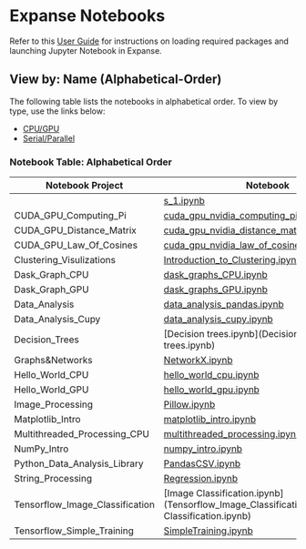 # Expanse Notebooks

Refer to this [User Guide](./Expanse_Notebook_User_Guide.md) for instructions on loading required packages and launching Jupyter Notebook in Expanse.

## View by: Name (Alphabetical-Order)

The following table lists the notebooks in alphabetical order. To view by type, use the links below:

- [CPU/GPU](./Notebook_Table_Type(CPU\GPU).md)
- [Serial/Parallel](./Notebook_Table_Type(Serial\Parallel).md)


### Notebook Table: Alphabetical Order
| Notebook Project | Notebook |
|-----------------|-----------|
|  | [s_1.ipynb](s_1.ipynb) |
| CUDA_GPU_Computing_Pi | [cuda_gpu_nvidia_computing_pi_solution.ipynb](CUDA_GPU_Computing_Pi/cuda_gpu_nvidia_computing_pi_solution.ipynb) |
| CUDA_GPU_Distance_Matrix | [cuda_gpu_nvidia_distance_matrix_solution.ipynb](CUDA_GPU_Distance_Matrix/cuda_gpu_nvidia_distance_matrix_solution.ipynb) |
| CUDA_GPU_Law_Of_Cosines | [cuda_gpu_nvidia_law_of_cosines_solution.ipynb](CUDA_GPU_Law_Of_Cosines/cuda_gpu_nvidia_law_of_cosines_solution.ipynb) |
| Clustering_Visulizations | [Introduction_to_Clustering.ipynb](Clustering_Visulizations/Introduction_to_Clustering.ipynb) |
| Dask_Graph_CPU | [dask_graphs_CPU.ipynb](Dask_Graph_CPU/dask_graphs_CPU.ipynb) |
| Dask_Graph_GPU | [dask_graphs_GPU.ipynb](Dask_Graph_GPU/dask_graphs_GPU.ipynb) |
| Data_Analysis | [data_analysis_pandas.ipynb](Data_Analysis/data_analysis_pandas.ipynb) |
| Data_Analysis_Cupy | [data_analysis_cupy.ipynb](Data_Analysis_Cupy/data_analysis_cupy.ipynb) |
| Decision_Trees | [Decision trees.ipynb](Decision_Trees/Decision trees.ipynb) |
| Graphs&Networks | [NetworkX.ipynb](Graphs&Networks/NetworkX.ipynb) |
| Hello_World_CPU | [hello_world_cpu.ipynb](Hello_World_CPU/hello_world_cpu.ipynb) |
| Hello_World_GPU | [hello_world_gpu.ipynb](Hello_World_GPU/hello_world_gpu.ipynb) |
| Image_Processing | [Pillow.ipynb](Image_Processing/Pillow.ipynb) |
| Matplotlib_Intro | [matplotlib_intro.ipynb](Matplotlib_Intro/matplotlib_intro.ipynb) |
| Multithreaded_Processing_CPU | [multithreaded_processing.ipynb](Multithreaded_Processing_CPU/multithreaded_processing.ipynb) |
| NumPy_Intro | [numpy_intro.ipynb](NumPy_Intro/numpy_intro.ipynb) |
| Python_Data_Analysis_Library | [PandasCSV.ipynb](Python_Data_Analysis_Library/PandasCSV.ipynb) |
| String_Processing | [Regression.ipynb](String_Processing/Regression.ipynb) |
| Tensorflow_Image_Classification | [Image Classification.ipynb](Tensorflow_Image_Classification/Image Classification.ipynb) |
| Tensorflow_Simple_Training | [SimpleTraining.ipynb](Tensorflow_Simple_Training/SimpleTraining.ipynb) |



